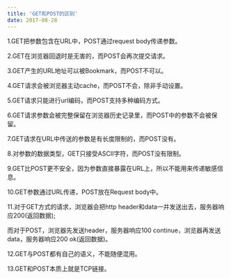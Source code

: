 ```yaml
---
title: 'GET和POST的区别'
date: 2017-08-28
---   
```

1.GET把参数包含在URL中，POST通过request body传递参数。  

2.GET在浏览器回退时是无害的，而POST会再次提交请求。   

3.GET产生的URL地址可以被Bookmark，而POST不可以。  

4.GET请求会被浏览器主动cache，而POST不会，除非手动设置。   

5.GET请求只能进行url编码，而POST支持多种编码方式。   

6.GET请求参数会被完整保留在浏览器历史记录里，而POST中的参数不会被保留。   

7.GET请求在URL中传送的参数是有长度限制的，而POST没有。   

8.对参数的数据类型，GET只接受ASCII字符，而POST没有限制。   

9.GET比POST更不安全，因为参数直接暴露在URL上，所以不能用来传递敏感信息。   

10.GET参数通过URL传递，POST放在Request body中。   

11.对于GET方式的请求，浏览器会把http header和data一并发送出去，服务器响应200(返回数据);  

 而对于POST，浏览器先发送header，服务器响应100 continue，浏览器再发送data，服务器响应200 ok(返回数据)。  

12.GET与POST都有自己的语义，不能随便混用。  

13.GET和POST本质上就是TCP链接。